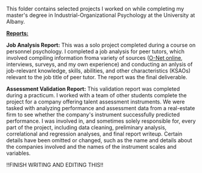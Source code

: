 This folder contains selected projects I worked on while completing my master's degree in Industrial-Organizational Psychology at the University at Albany.

<a href="https://livealbany-my.sharepoint.com/:f:/g/personal/mbennett3_albany_edu/EnBnAYRA2tRJr4smWCx4y8ABHC_EPR5HifOx8wja4Mae-A?e=daun9h"><b>Reports:</b></a>

<b>Job Analysis Report:</b> This was a solo project completed during a course on personnel psychology. I completed a job analysis for peer tutors, 
which involved compiling information froma variety of sources (<a href="https://www.onetonline.org/">O-Net online</a>, interviews, surveys, and my own experience) and conducting
an anlysis of job-relevant knowledge, skills, abilities, and other characteristics (KSAOs) relevant to the job title of peer tutor. The report was the final deliverable.

<b>Assessment Validation Report:</b> This validation report was completed during a practicum. I worked with a team of other students complete the project for a company offering talent
assessment instruments. We were tasked with analyzing performance and assessment data from a real-estate firm to see whether the company's instrument successfully predicted performance.
I was involved in, and sometimes solely responsible for, every part of the project, including data cleaning, preliminary analysis, correlational and regression analyses, and final
report writeup. Certain details have been omitted or changed, such as the name and details about the companies involved and the names of the instrument scales and variables.

!!FINISH WRITING AND EDITING THIS!!
